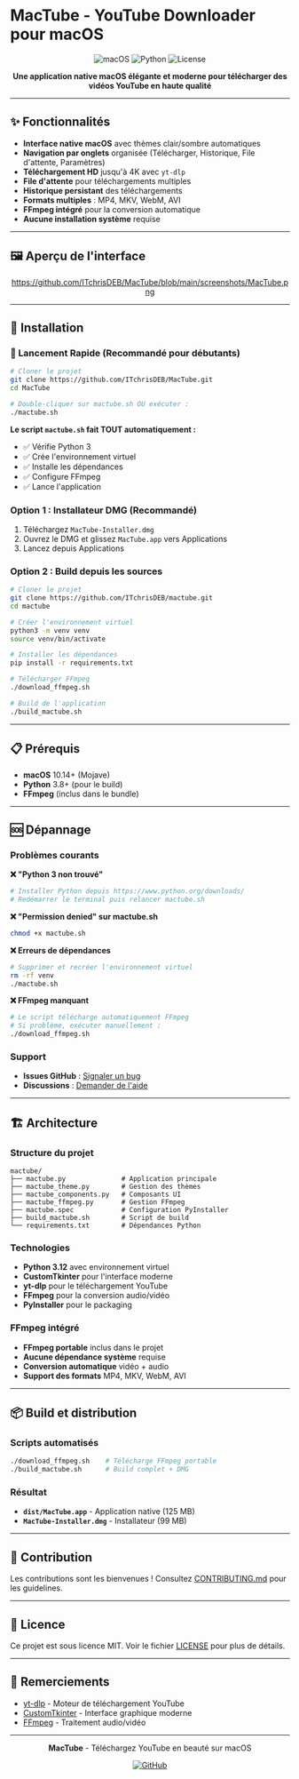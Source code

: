 # MacTube - YouTube Downloader pour macOS

<div align="center">

![macOS](https://img.shields.io/badge/macOS-10.14+-000000?style=for-the-badge&logo=apple&logoColor=white)
![Python](https://img.shields.io/badge/Python-3.8+-3776AB?style=for-the-badge&logo=python&logoColor=white)
![License](https://img.shields.io/badge/License-MIT-green.svg?style=for-the-badge)

**Une application native macOS élégante et moderne pour télécharger des vidéos YouTube en haute qualité**

</div>

---

## ✨ Fonctionnalités

- **Interface native macOS** avec thèmes clair/sombre automatiques
- **Navigation par onglets** organisée (Télécharger, Historique, File d'attente, Paramètres)
- **Téléchargement HD** jusqu'à 4K avec `yt-dlp`
- **File d'attente** pour téléchargements multiples
- **Historique persistant** des téléchargements
- **Formats multiples** : MP4, MKV, WebM, AVI
- **FFmpeg intégré** pour la conversion automatique
- **Aucune installation système** requise

---

## 🖼️ Aperçu de l'interface

<div align="center">

https://github.com/ITchrisDEB/MacTube/blob/main/screenshots/MacTube.png

</div>

---

## 🚀 Installation

### 🚀 Lancement Rapide (Recommandé pour débutants)
```bash
# Cloner le projet
git clone https://github.com/ITchrisDEB/MacTube.git
cd MacTube

# Double-cliquer sur mactube.sh OU exécuter :
./mactube.sh
```

**Le script `mactube.sh` fait TOUT automatiquement :**
- ✅ Vérifie Python 3
- ✅ Crée l'environnement virtuel
- ✅ Installe les dépendances
- ✅ Configure FFmpeg
- ✅ Lance l'application

### Option 1 : Installateur DMG (Recommandé)
1. Téléchargez `MacTube-Installer.dmg`
2. Ouvrez le DMG et glissez `MacTube.app` vers Applications
3. Lancez depuis Applications

### Option 2 : Build depuis les sources
```bash
# Cloner le projet
git clone https://github.com/ITchrisDEB/mactube.git
cd mactube

# Créer l'environnement virtuel
python3 -m venv venv
source venv/bin/activate

# Installer les dépendances
pip install -r requirements.txt

# Télécharger FFmpeg
./download_ffmpeg.sh

# Build de l'application
./build_mactube.sh
```

---

## 📋 Prérequis

- **macOS** 10.14+ (Mojave)
- **Python** 3.8+ (pour le build)
- **FFmpeg** (inclus dans le bundle)

---

## 🆘 Dépannage

### Problèmes courants

**❌ "Python 3 non trouvé"**
```bash
# Installer Python depuis https://www.python.org/downloads/
# Redémarrer le terminal puis relancer mactube.sh
```

**❌ "Permission denied" sur mactube.sh**
```bash
chmod +x mactube.sh
```

**❌ Erreurs de dépendances**
```bash
# Supprimer et recréer l'environnement virtuel
rm -rf venv
./mactube.sh
```

**❌ FFmpeg manquant**
```bash
# Le script télécharge automatiquement FFmpeg
# Si problème, exécuter manuellement :
./download_ffmpeg.sh
```

### Support
- **Issues GitHub** : [Signaler un bug](https://github.com/ITchrisDEB/MacTube/issues)
- **Discussions** : [Demander de l'aide](https://github.com/ITchrisDEB/MacTube/discussions)

---

## 🏗️ Architecture

### Structure du projet
```
mactube/
├── mactube.py              # Application principale
├── mactube_theme.py        # Gestion des thèmes
├── mactube_components.py   # Composants UI
├── mactube_ffmpeg.py       # Gestion FFmpeg
├── mactube.spec            # Configuration PyInstaller
├── build_mactube.sh        # Script de build
└── requirements.txt        # Dépendances Python
```

### Technologies
- **Python 3.12** avec environnement virtuel
- **CustomTkinter** pour l'interface moderne
- **yt-dlp** pour le téléchargement YouTube
- **FFmpeg** pour la conversion audio/vidéo
- **PyInstaller** pour le packaging

### FFmpeg intégré
- **FFmpeg portable** inclus dans le projet
- **Aucune dépendance système** requise
- **Conversion automatique** vidéo + audio
- **Support des formats** MP4, MKV, WebM, AVI

---

## 📦 Build et distribution

### Scripts automatisés
```bash
./download_ffmpeg.sh    # Télécharge FFmpeg portable
./build_mactube.sh      # Build complet + DMG
```

### Résultat
- **`dist/MacTube.app`** - Application native (125 MB)
- **`MacTube-Installer.dmg`** - Installateur (99 MB)

---

## 🤝 Contribution

Les contributions sont les bienvenues ! Consultez [CONTRIBUTING.md](CONTRIBUTING.md) pour les guidelines.

---

## 📄 Licence

Ce projet est sous licence MIT. Voir le fichier [LICENSE](LICENSE) pour plus de détails.

---

## 🙏 Remerciements

- [yt-dlp](https://github.com/yt-dlp/yt-dlp) - Moteur de téléchargement YouTube
- [CustomTkinter](https://github.com/TomSchimansky/CustomTkinter) - Interface graphique moderne
- [FFmpeg](https://ffmpeg.org/) - Traitement audio/vidéo

---

<div align="center">

**MacTube** - Téléchargez YouTube en beauté sur macOS

[![GitHub](https://img.shields.io/badge/GitHub-ITchrisDEB-181717?style=for-the-badge&logo=github)](https://github.com/ITchrisDEB)

</div>
